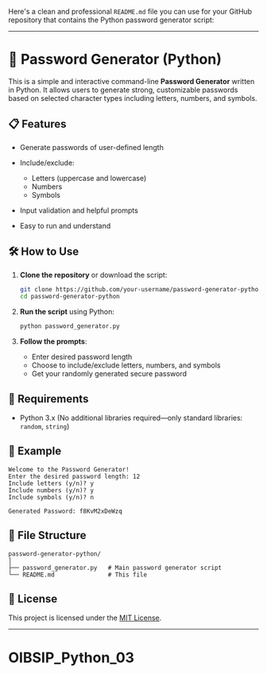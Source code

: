 Here's a clean and professional `README.md` file you can use for your GitHub repository that contains the Python password generator script:

---

# 🔐 Password Generator (Python)

This is a simple and interactive command-line **Password Generator** written in Python. It allows users to generate strong, customizable passwords based on selected character types including letters, numbers, and symbols.

## 📋 Features

* Generate passwords of user-defined length
* Include/exclude:

  * Letters (uppercase and lowercase)
  * Numbers
  * Symbols
* Input validation and helpful prompts
* Easy to run and understand

## 🛠️ How to Use

1. **Clone the repository** or download the script:

   ```bash
   git clone https://github.com/your-username/password-generator-python.git
   cd password-generator-python
   ```

2. **Run the script** using Python:

   ```bash
   python password_generator.py
   ```

3. **Follow the prompts**:

   * Enter desired password length
   * Choose to include/exclude letters, numbers, and symbols
   * Get your randomly generated secure password

## 📌 Requirements

* Python 3.x
  (No additional libraries required—only standard libraries: `random`, `string`)

## 📄 Example

```
Welcome to the Password Generator!
Enter the desired password length: 12
Include letters (y/n)? y
Include numbers (y/n)? y
Include symbols (y/n)? n

Generated Password: f8KvM2xDeWzq
```

## 📁 File Structure

```
password-generator-python/
│
├── password_generator.py   # Main password generator script
└── README.md               # This file
```

## 📜 License

This project is licensed under the [MIT License](LICENSE).

---
# OIBSIP_Python_03

